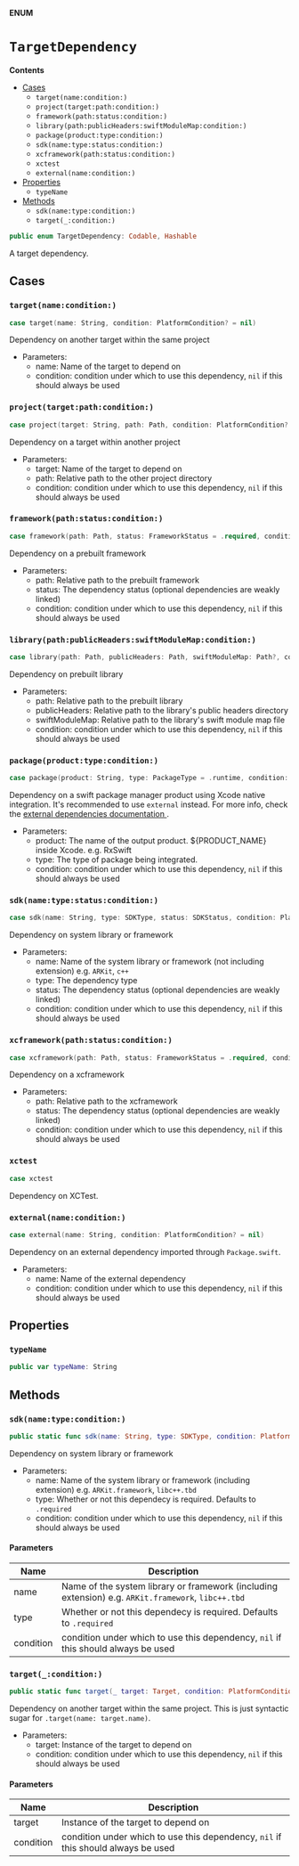 **ENUM**

# `TargetDependency`

**Contents**

- [Cases](#cases)
  - `target(name:condition:)`
  - `project(target:path:condition:)`
  - `framework(path:status:condition:)`
  - `library(path:publicHeaders:swiftModuleMap:condition:)`
  - `package(product:type:condition:)`
  - `sdk(name:type:status:condition:)`
  - `xcframework(path:status:condition:)`
  - `xctest`
  - `external(name:condition:)`
- [Properties](#properties)
  - `typeName`
- [Methods](#methods)
  - `sdk(name:type:condition:)`
  - `target(_:condition:)`

```swift
public enum TargetDependency: Codable, Hashable
```

A target dependency.

## Cases
### `target(name:condition:)`

```swift
case target(name: String, condition: PlatformCondition? = nil)
```

Dependency on another target within the same project

- Parameters:
  - name: Name of the target to depend on
  - condition: condition under which to use this dependency, `nil` if this should always be used

### `project(target:path:condition:)`

```swift
case project(target: String, path: Path, condition: PlatformCondition? = nil)
```

Dependency on a target within another project

- Parameters:
  - target: Name of the target to depend on
  - path: Relative path to the other project directory
  - condition: condition under which to use this dependency, `nil` if this should always be used

### `framework(path:status:condition:)`

```swift
case framework(path: Path, status: FrameworkStatus = .required, condition: PlatformCondition? = nil)
```

Dependency on a prebuilt framework

- Parameters:
  - path: Relative path to the prebuilt framework
  - status: The dependency status (optional dependencies are weakly linked)
  - condition: condition under which to use this dependency, `nil` if this should always be used

### `library(path:publicHeaders:swiftModuleMap:condition:)`

```swift
case library(path: Path, publicHeaders: Path, swiftModuleMap: Path?, condition: PlatformCondition? = nil)
```

Dependency on prebuilt library

- Parameters:
  - path: Relative path to the prebuilt library
  - publicHeaders: Relative path to the library's public headers directory
  - swiftModuleMap: Relative path to the library's swift module map file
  - condition: condition under which to use this dependency, `nil` if this should always be used

### `package(product:type:condition:)`

```swift
case package(product: String, type: PackageType = .runtime, condition: PlatformCondition? = nil)
```

Dependency on a swift package manager product using Xcode native integration. It's recommended to use `external` instead.
For more info, check the [external dependencies documentation
](https://docs.tuist.io/documentation/tuist/dependencies/#External-dependencies).

- Parameters:
  - product: The name of the output product. ${PRODUCT_NAME} inside Xcode.
             e.g. RxSwift
  - type: The type of package being integrated.
  - condition: condition under which to use this dependency, `nil` if this should always be used

### `sdk(name:type:status:condition:)`

```swift
case sdk(name: String, type: SDKType, status: SDKStatus, condition: PlatformCondition? = nil)
```

Dependency on system library or framework

- Parameters:
  - name: Name of the system library or framework (not including extension)
           e.g. `ARKit`, `c++`
  - type: The dependency type
  - status: The dependency status (optional dependencies are weakly linked)
  - condition: condition under which to use this dependency, `nil` if this should always be used

### `xcframework(path:status:condition:)`

```swift
case xcframework(path: Path, status: FrameworkStatus = .required, condition: PlatformCondition? = nil)
```

Dependency on a xcframework

- Parameters:
  - path: Relative path to the xcframework
  - status: The dependency status (optional dependencies are weakly linked)
  - condition: condition under which to use this dependency, `nil` if this should always be used

### `xctest`

```swift
case xctest
```

Dependency on XCTest.

### `external(name:condition:)`

```swift
case external(name: String, condition: PlatformCondition? = nil)
```

Dependency on an external dependency imported through `Package.swift`.

- Parameters:
  - name: Name of the external dependency
  - condition: condition under which to use this dependency, `nil` if this should always be used

## Properties
### `typeName`

```swift
public var typeName: String
```

## Methods
### `sdk(name:type:condition:)`

```swift
public static func sdk(name: String, type: SDKType, condition: PlatformCondition? = nil) -> TargetDependency
```

Dependency on system library or framework

- Parameters:
  - name: Name of the system library or framework (including extension)
           e.g. `ARKit.framework`, `libc++.tbd`
  - type: Whether or not this dependecy is required. Defaults to `.required`
  - condition: condition under which to use this dependency, `nil` if this should always be used

#### Parameters

| Name | Description |
| ---- | ----------- |
| name | Name of the system library or framework (including extension) e.g. `ARKit.framework`, `libc++.tbd` |
| type | Whether or not this dependecy is required. Defaults to `.required` |
| condition | condition under which to use this dependency, `nil` if this should always be used |

### `target(_:condition:)`

```swift
public static func target(_ target: Target, condition: PlatformCondition? = nil) -> TargetDependency
```

Dependency on another target within the same project. This is just syntactic sugar for `.target(name: target.name)`.

- Parameters:
  - target: Instance of the target to depend on
  - condition: condition under which to use this dependency, `nil` if this should always be used

#### Parameters

| Name | Description |
| ---- | ----------- |
| target | Instance of the target to depend on |
| condition | condition under which to use this dependency, `nil` if this should always be used |
